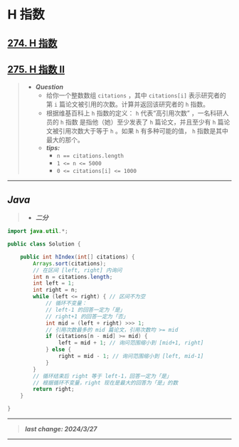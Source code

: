 # H 指数

## [274. H 指数](https://leetcode.cn/problems/h-index/)

## [275. H 指数 II](https://leetcode.cn/problems/h-index-ii/)

> - ***Question***
>   - 给你一个整数数组 `citations` ，其中 `citations[i]` 表示研究者的第 `i` 篇论文被引用的次数。计算并返回该研究者的 `h` 指数。
>   - 根据维基百科上 `h` 指数的定义： `h` 代表“高引用次数” ，一名科研人员的 `h` 指数 是指他（她）至少发表了 `h` 篇论文，并且至少有 `h` 篇论文被引用次数大于等于 `h` 。如果 `h` 有多种可能的值， `h` 指数是其中最大的那个。
>   - ***tips:***
>     - `n == citations.length`
>     - `1 <= n <= 5000`
>     - `0 <= citations[i] <= 1000`

---

## *Java*

> - ***二分***

```java
import java.util.*;

public class Solution {

    public int hIndex(int[] citations) {
        Arrays.sort(citations);
        // 在区间 [left, right] 内询问
        int n = citations.length;
        int left = 1;
        int right = n;
        while (left <= right) { // 区间不为空
            // 循环不变量：
            // left-1 的回答一定为「是」
            // right+1 的回答一定为「否」
            int mid = (left + right) >>> 1;
            // 引用次数最多的 mid 篇论文，引用次数均 >= mid
            if (citations[n - mid] >= mid) {
                left = mid + 1; // 询问范围缩小到 [mid+1, right]
            } else {
                right = mid - 1; // 询问范围缩小到 [left, mid-1]
            }
        }
        // 循环结束后 right 等于 left-1，回答一定为「是」
        // 根据循环不变量，right 现在是最大的回答为「是」的数
        return right;
    }

}
```

---

> ***last change: 2024/3/27***

---
